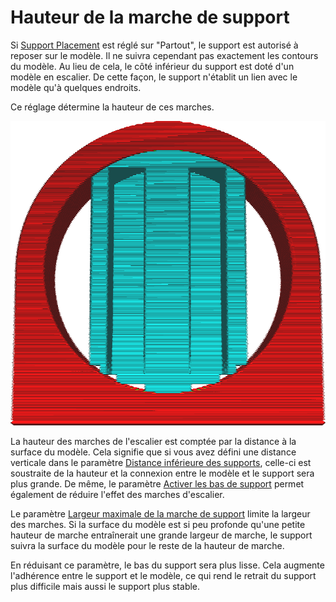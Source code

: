 Hauteur de la marche de support
===

Si [Support Placement](support_type.md) est réglé sur "Partout", le support est autorisé à reposer sur le modèle. Il ne suivra cependant pas exactement les contours du modèle. Au lieu de cela, le côté inférieur du support est doté d'un modèle en escalier. De cette façon, le support n'établit un lien avec le modèle qu'à quelques endroits.

Ce réglage détermine la hauteur de ces marches.

![Marches d'escalier se formant au bas du support](../../../articles/images/support_bottom_stair_step_height.png)

La hauteur des marches de l'escalier est comptée par la distance à la surface du modèle. Cela signifie que si vous avez défini une distance verticale dans le paramètre [Distance inférieure des supports](support_bottom_distance.md), celle-ci est soustraite de la hauteur et la connexion entre le modèle et le support sera plus grande. De même, le paramètre [Activer les bas de support](support_bottom_enable.md) permet également de réduire l'effet des marches d'escalier.

Le paramètre [Largeur maximale de la marche de support](support_bottom_stair_step_width.md) limite la largeur des marches. Si la surface du modèle est si peu profonde qu'une petite hauteur de marche entraînerait une grande largeur de marche, le support suivra la surface du modèle pour le reste de la hauteur de marche.

En réduisant ce paramètre, le bas du support sera plus lisse. Cela augmente l'adhérence entre le support et le modèle, ce qui rend le retrait du support plus difficile mais aussi le support plus stable.
